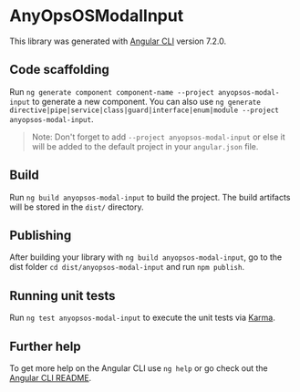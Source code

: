 # AnyOpsOSModalInput

This library was generated with [Angular CLI](https://github.com/angular/angular-cli) version 7.2.0.

## Code scaffolding

Run `ng generate component component-name --project anyopsos-modal-input` to generate a new component. You can also use `ng generate directive|pipe|service|class|guard|interface|enum|module --project anyopsos-modal-input`.
> Note: Don't forget to add `--project anyopsos-modal-input` or else it will be added to the default project in your `angular.json` file. 

## Build

Run `ng build anyopsos-modal-input` to build the project. The build artifacts will be stored in the `dist/` directory.

## Publishing

After building your library with `ng build anyopsos-modal-input`, go to the dist folder `cd dist/anyopsos-modal-input` and run `npm publish`.

## Running unit tests

Run `ng test anyopsos-modal-input` to execute the unit tests via [Karma](https://karma-runner.github.io).

## Further help

To get more help on the Angular CLI use `ng help` or go check out the [Angular CLI README](https://github.com/angular/angular-cli/blob/master/README.md).
